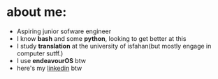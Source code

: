 # about me:
- Aspiring junior sofware engineer
- I know **bash** and some **python**, looking to get better at this
- I study **translation** at the university of isfahan(but mostly engage in computer sutff.)
- I use **endeavourOS** btw
- here's my [linkedin](https://www.linkedin.com/in/mohammadamin-khajeh-koolaki-4b62732b1/) btw
<!---
mohammad-amin-khajeh/mohammad-amin-khajeh is a ✨ special ✨ repository because its `README.md` (this file) appears on your GitHub profile.
You can click the Preview link to take a look at your changes.
--->
